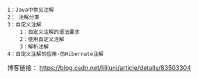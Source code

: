 
    1：Java中常见注解
    2： 注解分类
    3：自定义注解
        1：自定义注解的语法要求
        2：使用自定义注解
        3：解析注解
    4：自定义注解的应用-仿Hibernate注解
    
博客链接：
https://blog.csdn.net/lililuni/article/details/83503304
